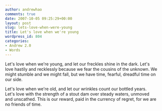 ```yaml
---
author: andrewhao
comments: true
date: 2007-10-05 09:25:29+00:00
layout: post
slug: lets-love-when-were-young
title: Let's love when we're young
wordpress_id: 804
categories:
- Andrew 2.0
- Words
---
```


Let's love when we're young, and let our freckles shine in the dark. Let's love hastily and recklessly because we fear the cousins of the unknown. We might stumble and we might fall, but we have time, fearful, dreadful time on our side.

Let's love when we're old, and let our wrinkles count our bottled years. Let's love with the strength of a stout dam over steady waters, unmoved and unscathed. This is our reward, paid in the currency of regret, for we are no friends of time.
